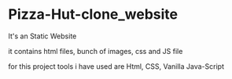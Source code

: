 # Pizza-Hut-clone_website
It's an Static Website 

it contains html files, bunch of images, css and JS file  

for this project tools i have used are 
Html, CSS, Vanilla Java-Script  

